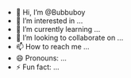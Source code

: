 - 👋 Hi, I’m @Bubbuboy
- 👀 I’m interested in ...
- 🌱 I’m currently learning ...
- 💞️ I’m looking to collaborate on ...
- 📫 How to reach me ...
- 😄 Pronouns: ...
- ⚡ Fun fact: ...

<!---
Bubbuboy/Bubbuboy is a ✨ special ✨ repository because its `README.md` (this file) appears on your GitHub profile.
You can click the Preview link to take a look at your changes.
--->
